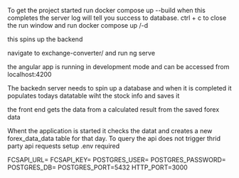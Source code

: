 To get the project started run docker compose up --build
when this completes the server log will tell you success to database.
ctrl + c to close the run window and run 
docker compose up /-d

this spins up the backend 

navigate to exchange-converter/ and run 
ng serve

the angular app is running in development mode and can be accessed from localhost:4200

The backedn server needs to spin up a database and when it is completed it populates
todays datatable wiht the stock info and saves it

the front end gets the data from a calculated result from the saved forex data

Whent the application is started it checks the datat and creates a new forex_data_data table for that day.
To query the api does not trigger thrid party api requests
setup .env required

FCSAPI_URL=
FCSAPI_KEY=
POSTGRES_USER=
POSTGRES_PASSWORD=
POSTGRES_DB=
POSTGRES_PORT=5432
HTTP_PORT=3000
